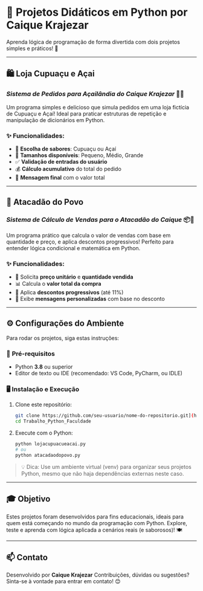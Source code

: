 # 🍧 **Projetos Didáticos em Python por Caique Krajezar**

Aprenda lógica de programação de forma divertida com dois projetos simples e práticos! 🚀

---

## 🛍️ **Loja Cupuaçu e Açai**

### *Sistema de Pedidos para Açailândia do Caique Krajezar* 🍨🍫

Um programa simples e delicioso que simula pedidos em uma loja fictícia de Cupuaçu e Açaí! Ideal para praticar estruturas de repetição e manipulação de dicionários em Python.

### ✨ **Funcionalidades**:

* 🥤 **Escolha de sabores**: Cupuaçu ou Açaí
* 📏 **Tamanhos disponíveis**: Pequeno, Médio, Grande
* ✅ **Validação de entradas do usuário**
* 💰 **Cálculo acumulativo** do total do pedido
* 🧾 **Mensagem final** com o valor total

---

## 🏪 **Atacadão do Povo**

### *Sistema de Cálculo de Vendas para o Atacadão do Caique* 📦🧮

Um programa prático que calcula o valor de vendas com base em quantidade e preço, e aplica descontos progressivos! Perfeito para entender lógica condicional e matemática em Python.

### ✨ **Funcionalidades**:

* 🔢 Solicita **preço unitário** e **quantidade vendida**
* 📊 Calcula o **valor total da compra**
* 🎯 Aplica **descontos progressivos** (até 11%)
* 💬 Exibe **mensagens personalizadas** com base no desconto

---

## ⚙️ **Configurações do Ambiente**

Para rodar os projetos, siga estas instruções:

### 📌 **Pré-requisitos**

* Python **3.8** ou superior
* Editor de texto ou IDE (recomendado: VS Code, PyCharm, ou IDLE)

### 🖥️ **Instalação e Execução**

1. Clone este repositório:

   ```bash
   git clone https://github.com/seu-usuario/nome-do-repositorio.git](https://github.com/CaiqueKrajezar/Trabalho_Python_Faculdade.git
   cd Trabalho_Python_Faculdade
   ```
2. Execute com o Python:

   ```bash
   python lojacupuacueacai.py
   # ou
   python atacadaodopovo.py
   ```

> 💡 Dica: Use um ambiente virtual (venv) para organizar seus projetos Python, mesmo que não haja dependências externas neste caso.

---

## 🎓 **Objetivo**

Estes projetos foram desenvolvidos para fins educacionais, ideais para quem está começando no mundo da programação com Python.
Explore, teste e aprenda com lógica aplicada a cenários reais (e saborosos)! 🍽️

---

## 📫 **Contato**

Desenvolvido por **Caique Krajezar**
Contribuições, dúvidas ou sugestões? Sinta-se à vontade para entrar em contato! 😊
